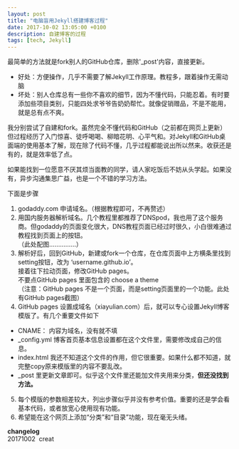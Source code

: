 ```yaml
---
layout: post
title: "电脑盲用Jekyll搭建博客过程"
date: 2017-10-02 13:05:00 +0100
description: 自建博客的过程
tags: [tech, Jekyll]
---
```

最简单的方法就是fork别人的GitHub仓库，删除'_post'内容，直接更新。
- 好处：方便操作，几乎不需要了解Jekyll工作原理。教程多，跟着操作无需动脑
- 坏处：别人仓库总有一些你不喜欢的细节，因为不懂代码，只能忍着。有时要添加些项目类别，只能四处求爷爷告奶奶帮忙。就像促销赠品，不是不能用，就是总有点不爽。

我分别尝试了自建和fork。虽然完全不懂代码和GitHub（之前都在网页上更新）但过程经历了入门惊喜、徒呼喝喝、柳暗花明、心平气和。对Jekyll和GitHub桌面端的使用基本了解，现在除了代码不懂，几乎过程都能说出所以然来。收获还是有的，就是效率低了点。

如果能找到一位愿意不厌其烦当面教的同学，请人家吃饭后不妨从头学起。如果没有，异步沟通集思广益，也是一个不错的学习方法。

下面是步骤
1. godaddy.com 申请域名。（根据教程即可，不再赘述）
2. 用国内服务器解析域名。几个教程里都推荐了DNSpod，我也用了这个服务商。但godaddy的页面变化很大，DNS教程页面已经过时很久，小白很难通过教程找到页面上的按钮。   
（此处配图……………）
3. 解析好后，回到GitHub，新建或fork一个仓库，在仓库页面中上方横条里找到setting按钮，改为 ‘username.github.io’。  
  接着往下拉动页面，修改GitHub pages。   
  不要点GitHub pages 里面包含的 choose a theme       
（注意：GitHub pages 不是一个页面，而是setting页面里的一个功能。此处有GitHub pages截图）
4. GitHub pages 设置成域名（xiayulian.com）后，就可以专心设置Jekyll博客模版了。有几个重要文件如下

  * CNAME：       内容为域名，没有就不填
  * _config.yml  博客首页基本信息设置都在这个文件里，需要修改成自己的信息。
  * index.html   我还不知道这个文件的作用，但它很重要。如果什么都不知道，就完整copy原来模版里的内容不要乱改。
  * _post 里更新文章即可。似乎这个文件里还能加文件夹用来分类，**但还没找到方法。**
5. 每个模版的参数相差较大，列出步骤似乎并没有参考价值。重要的还是学会看基本代码，或者放宽心使用现有功能。
6. 希望能在这个网页上添加“分类”和“目录”功能，现在毫无头绪。



**changelog**  
20171002  creat
